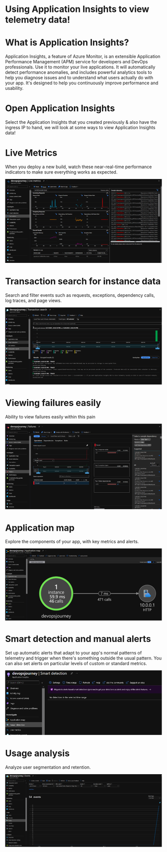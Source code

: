 # Using Application Insights to view telemetry data!

# What is Application Insights?

Application Insights, a feature of Azure Monitor, is an extensible Application Performance Management (APM) service for developers and DevOps professionals. Use it to monitor your live applications. It will automatically detect performance anomalies, and includes powerful analytics tools to help you diagnose issues and to understand what users actually do with your app. It's designed to help you continuously improve performance and usability.

# Open Application Insights

Select the Application Insights that you created previously & also have the ingress IP to hand, we will look at some ways to view Application Insights data!

# Live Metrics
When you deploy a new build, watch these near-real-time performance indicators to make sure everything works as expected. 

![](images/monitoring-and-alerting-1.PNG)

# Transaction search for instance data
Search and filter events such as requests, exceptions, dependency calls, log traces, and page views.

![](images/monitoring-and-alerting-2.PNG)

# Viewing failures easily
Ability to view failures easily within this pain

![](images/monitoring-and-alerting-3.PNG)

# Application map
Explore the components of your app, with key metrics and alerts.

![](images/monitoring-and-alerting-4.PNG)


# Smart detection and manual alerts
Set up automatic alerts that adapt to your app's normal patterns of telemetry and trigger when there's something outside the usual pattern. You can also set alerts on particular levels of custom or standard metrics.

![](images/monitoring-and-alerting-5.PNG)

# Usage analysis
Analyze user segmentation and retention.

![](images/monitoring-and-alerting-6.PNG)
